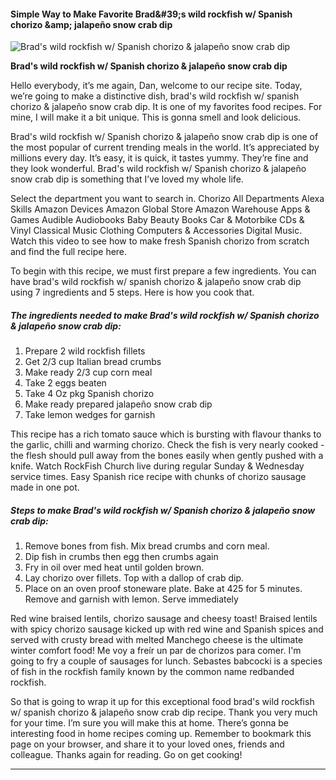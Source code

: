             

#### Simple Way to Make Favorite Brad&amp;#39;s wild rockfish w/ Spanish chorizo &amp;amp; jalapeño snow crab dip

![Brad's wild rockfish w/ Spanish chorizo &amp; jalapeño snow crab dip](https://img-global.cpcdn.com/recipes/f5449bce717b7d4a/751x532cq70/brads-wild-rockfish-w-spanish-chorizo-jalapeno-snow-crab-dip-recipe-main-photo.jpg)

**Brad's wild rockfish w/ Spanish chorizo &amp; jalapeño snow crab dip**

Hello everybody, it’s me again, Dan, welcome to our recipe site. Today, we’re going to make a distinctive dish, brad's wild rockfish w/ spanish chorizo & jalapeño snow crab dip. It is one of my favorites food recipes. For mine, I will make it a bit unique. This is gonna smell and look delicious.

Brad's wild rockfish w/ Spanish chorizo & jalapeño snow crab dip is one of the most popular of current trending meals in the world. It’s appreciated by millions every day. It’s easy, it is quick, it tastes yummy. They’re fine and they look wonderful. Brad's wild rockfish w/ Spanish chorizo & jalapeño snow crab dip is something that I’ve loved my whole life.

Select the department you want to search in. Chorizo All Departments Alexa Skills Amazon Devices Amazon Global Store Amazon Warehouse Apps & Games Audible Audiobooks Baby Beauty Books Car & Motorbike CDs & Vinyl Classical Music Clothing Computers & Accessories Digital Music. Watch this video to see how to make fresh Spanish chorizo from scratch and find the full recipe here.

To begin with this recipe, we must first prepare a few ingredients. You can have brad's wild rockfish w/ spanish chorizo & jalapeño snow crab dip using 7 ingredients and 5 steps. Here is how you cook that.

##### The ingredients needed to make Brad's wild rockfish w/ Spanish chorizo & jalapeño snow crab dip:

1.  Prepare 2 wild rockfish fillets
2.  Get 2/3 cup Italian bread crumbs
3.  Make ready 2/3 cup corn meal
4.  Take 2 eggs beaten
5.  Take 4 Oz pkg Spanish chorizo
6.  Make ready prepared jalapeño snow crab dip
7.  Take lemon wedges for garnish

This recipe has a rich tomato sauce which is bursting with flavour thanks to the garlic, chilli and warming chorizo. Check the fish is very nearly cooked - the flesh should pull away from the bones easily when gently pushed with a knife. Watch RockFish Church live during regular Sunday & Wednesday service times. Easy Spanish rice recipe with chunks of chorizo sausage made in one pot.

##### Steps to make Brad's wild rockfish w/ Spanish chorizo & jalapeño snow crab dip:

1.  Remove bones from fish. Mix bread crumbs and corn meal.
2.  Dip fish in crumbs then egg then crumbs again
3.  Fry in oil over med heat until golden brown.
4.  Lay chorizo over fillets. Top with a dallop of crab dip.
5.  Place on an oven proof stoneware plate. Bake at 425 for 5 minutes. Remove and garnish with lemon. Serve immediately

Red wine braised lentils, chorizo sausage and cheesy toast! Braised lentils with spicy chorizo sausage kicked up with red wine and Spanish spices and served with crusty bread with melted Manchego cheese is the ultimate winter comfort food! Me voy a freír un par de chorizos para comer. I'm going to fry a couple of sausages for lunch. Sebastes babcocki is a species of fish in the rockfish family known by the common name redbanded rockfish.

So that is going to wrap it up for this exceptional food brad's wild rockfish w/ spanish chorizo & jalapeño snow crab dip recipe. Thank you very much for your time. I’m sure you will make this at home. There’s gonna be interesting food in home recipes coming up. Remember to bookmark this page on your browser, and share it to your loved ones, friends and colleague. Thanks again for reading. Go on get cooking!

* * *